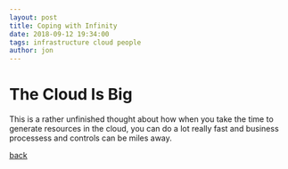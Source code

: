 ```yaml
---
layout: post
title: Coping with Infinity
date: 2018-09-12 19:34:00
tags: infrastructure cloud people
author: jon
---
```


# The Cloud Is Big

This is a rather unfinished thought about how when you take the time to generate resources in the cloud, you can do a lot really fast and business processess and controls can be miles away.

[back](./)